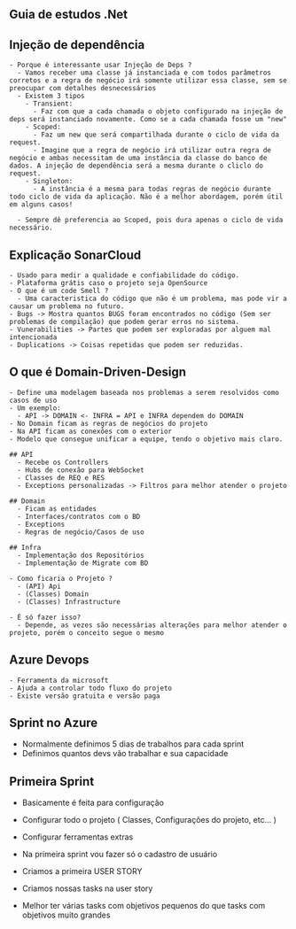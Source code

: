 ## Guia de estudos .Net


## Injeção de dependência
  
    - Porque é interessante usar Injeção de Deps ?
      - Vamos receber uma classe já instanciada e com todos parâmetros corretos e a regra de negócio irá somente utilizar essa classe, sem se preocupar com detalhes desnecessários
      - Existem 3 tipos
        - Transient:
          - Faz com que a cada chamada o objeto configurado na injeção de deps será instanciado novamente. Como se a cada chamada fosse um "new"
        - Scoped:
          - Faz um new que será compartilhada durante o ciclo de vida da request.
          - Imagine que a regra de negócio irá utilizar outra regra de negócio e ambas necessitam de uma instância da classe do banco de dados. A injeção de dependência será a mesma durante o cliclo do request.
        - Singleton:
          - A instância é a mesma para todas regras de negócio durante todo ciclo de vida da aplicação. Não é a melhor abordagem, porém útil em alguns casos!

      - Sempre dê preferencia ao Scoped, pois dura apenas o ciclo de vida necessário.

## Explicação SonarCloud

    - Usado para medir a qualidade e confiabilidade do código.
    - Plataforma grátis caso o projeto seja OpenSource
    - O que é um code Smell ?
      - Uma caracteristica do código que não é um problema, mas pode vir a causar um problema no futuro.
    - Bugs -> Mostra quantos BUGS foram encontrados no código (Sem ser problemas de compilação) que podem gerar erros no sistema.
    - Vunerabilities -> Partes que podem ser exploradas por alguem mal intencionada
    - Duplications -> Coisas repetidas que podem ser reduzidas.

## O que é Domain-Driven-Design

    - Define uma modelagem baseada nos problemas a serem resolvidos como casos de uso
    - Um exemplo:
      - API -> DOMAIN <- INFRA = API e INFRA dependem do DOMAIN
    - No Domain ficam as regras de negócios do projeto
    - Na API ficam as conexões com o exterior
    - Modelo que consegue unificar a equipe, tendo o objetivo mais claro.

    ## API 
      - Recebe os Controllers
      - Hubs de conexão para WebSocket
      - Classes de REQ e RES
      - Exceptions personalizadas -> Filtros para melhor atender o projeto

    ## Domain
      - Ficam as entidades
      - Interfaces/contratos com o BD
      - Exceptions
      - Regras de negócio/Casos de uso
    
    ## Infra
      - Implementação dos Repositórios
      - Implementação de Migrate com BD
    
    - Como ficaria o Projeto ?
      - (API) Api
      - (Classes) Domain
      - (Classes) Infrastructure

    - É só fazer isso?
      - Depende, as vezes são necessárias alterações para melhor atender o projeto, porém o conceito segue o mesmo

## Azure Devops

    - Ferramenta da microsoft
    - Ajuda a controlar todo fluxo do projeto
    - Existe versão gratuita e versão paga


## Sprint no Azure

  - Normalmente definimos 5 dias de trabalhos para cada sprint 
  - Definimos quantos devs vão trabalhar e sua capacidade


## Primeira Sprint

  - Basicamente é feita para configuração
  - Configurar todo o projeto ( Classes, Configurações do projeto, etc... )
  - Configurar ferramentas extras

  - Na primeira sprint vou fazer só o cadastro de usuário
  - Criamos a primeira USER STORY
  - Criamos nossas tasks na user story
  - Melhor ter várias tasks com objetivos pequenos do que tasks com objetivos muito grandes